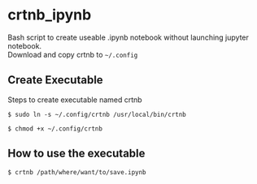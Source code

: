 # crtnb_ipynb
Bash script to create useable .ipynb notebook without launching jupyter notebook.  
Download and copy crtnb to `~/.config`  

## Create Executable
Steps to create executable named crtnb
  
``
$ sudo ln -s ~/.config/crtnb /usr/local/bin/crtnb
``
  
``
$ chmod +x ~/.config/crtnb
``

## How to use the executable
``
$ crtnb /path/where/want/to/save.ipynb
``
